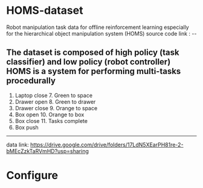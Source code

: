 # HOMS-dataset
Robot manipulation task data for offline reinforcement learning especially for the hierarchical object manipulation system (HOMS)
source code link : --

The dataset is composed of high policy (task classifier) and low policy (robot controller)
HOMS is a system for performing multi-tasks procedurally
------------
  1. Laptop close     7. Green to space
  2. Drawer open      8. Green to drawer
  3. Drawer close     9. Orange to space
  4. Box open         10. Orange to box
  5. Box close        11. Tasks complete
  6. Box push
------------
data link: https://drive.google.com/drive/folders/17LdN5XEarPH81re-2-bMEcZzkTaRVmHD?usp=sharing

# Configure
